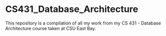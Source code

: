 # CS431_Database_Architecture

This repository is a compilation of all my work from my CS 431 - Database Architecture course taken at CSU East Bay.
